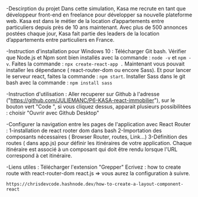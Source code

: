 
-Descirption du projet 
Dans cette simulation, Kasa me recrute en tant que développeur front-end en freelance pour développer sa nouvelle plateforme web. Kasa est dans le métier de la location d’appartements entre particuliers depuis près de 10 ans maintenant. Avec plus de 500 annonces postées chaque jour, Kasa fait partie des leaders de la location d’appartements entre particuliers en France.

-Instruction d'installation pour Windows 10 : 
Télécharger Git bash. 
Vérifier que Node.js et Npm sont bien installés avec la commande : `node -v` et `npm -v`.
Faites la commande : `npx create-react-app .`
Maintenant vous pouvait installer les dépendance ( react-router-dom ou encore Sass).
Et pour lancer le serveur react, faites la commande : `npm start`.
Installer Sass dans le git bash avec la commande : `npm install sass`


-Instruction d'utilisation : 
Aller recuperer sur Github à l'adresse ("https://github.com/JULIEMANC/P6-KASA-react-immobilier"), sur le bouton vert "Code ", si vous cliquez dessus, apparait plusieurs possibilitées : choisir "Ouvrir avec Github Desktop"

-Configurer la navigation entre les pages de l'application avec React Router :
1-installation de react rooter dom dans bash 
2-Importation des composants nécessaires ( Browser Router, routes, Link…)
3-Définition des routes ( dans app.js) pour définir les itinéraires de votre application. Chaque itinéraire est associé à un composant qui doit être rendu lorsque l'URL correspond à cet itinéraire.



-Liens utiles : 
Télécharger l'extension "Grepper"
Ecrivez : how to create route with react-router-dom react.js => vous aurez la configuration à suivre.

`https://chrisdevcode.hashnode.dev/how-to-create-a-layout-component-react
`




